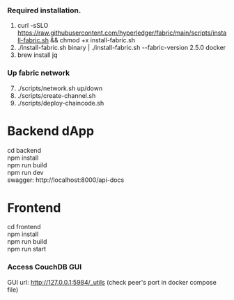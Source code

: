 ### Required installation.
1. curl -sSLO https://raw.githubusercontent.com/hyperledger/fabric/main/scripts/install-fabric.sh && chmod +x install-fabric.sh
2. ./install-fabric.sh binary | ./install-fabric.sh --fabric-version 2.5.0 docker
3. brew install jq

### Up fabric network
7. ./scripts/network.sh up/down
8. ./scripts/create-channel.sh
9. ./scripts/deploy-chaincode.sh

# Backend dApp
cd backend  
npm install  
npm run build  
npm run dev  
swagger: http://localhost:8000/api-docs

# Frontend
cd frontend  
npm install  
npm run build  
npm run start  

### Access CouchDB GUI
GUI url: http://127.0.0.1:5984/_utils (check peer's port in docker compose file)
